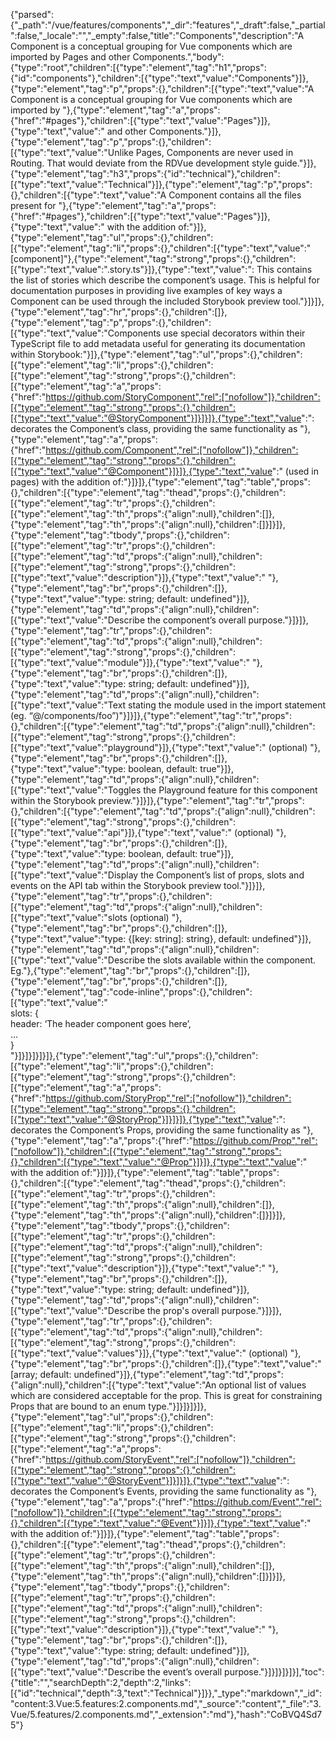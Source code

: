{"parsed":{"_path":"/vue/features/components","_dir":"features","_draft":false,"_partial":false,"_locale":"","_empty":false,"title":"Components","description":"A Component is a conceptual grouping for Vue components which are imported by Pages and other Components.","body":{"type":"root","children":[{"type":"element","tag":"h1","props":{"id":"components"},"children":[{"type":"text","value":"Components"}]},{"type":"element","tag":"p","props":{},"children":[{"type":"text","value":"A Component is a conceptual grouping for Vue components which are imported by "},{"type":"element","tag":"a","props":{"href":"#pages"},"children":[{"type":"text","value":"Pages"}]},{"type":"text","value":" and other Components."}]},{"type":"element","tag":"p","props":{},"children":[{"type":"text","value":"Unlike Pages, Components are never used in Routing. That would deviate from the RDVue development style guide."}]},{"type":"element","tag":"h3","props":{"id":"technical"},"children":[{"type":"text","value":"Technical"}]},{"type":"element","tag":"p","props":{},"children":[{"type":"text","value":"A Component contains all the files present for "},{"type":"element","tag":"a","props":{"href":"#pages"},"children":[{"type":"text","value":"Pages"}]},{"type":"text","value":" with the addition of:"}]},{"type":"element","tag":"ul","props":{},"children":[{"type":"element","tag":"li","props":{},"children":[{"type":"text","value":"[component]"},{"type":"element","tag":"strong","props":{},"children":[{"type":"text","value":".story.ts"}]},{"type":"text","value":": This contains the list of stories which describe the component’s usage. This is helpful for documentation purposes in providing live examples of key ways a Component can be used through the included Storybook preview tool."}]}]},{"type":"element","tag":"hr","props":{},"children":[]},{"type":"element","tag":"p","props":{},"children":[{"type":"text","value":"Components use special decorators within their TypeScript file to add metadata useful for generating its documentation within Storybook:"}]},{"type":"element","tag":"ul","props":{},"children":[{"type":"element","tag":"li","props":{},"children":[{"type":"element","tag":"strong","props":{},"children":[{"type":"element","tag":"a","props":{"href":"https://github.com/StoryComponent","rel":["nofollow"]},"children":[{"type":"element","tag":"strong","props":{},"children":[{"type":"text","value":"@StoryComponent"}]}]}]},{"type":"text","value":": decorates the Component’s class, providing the same functionality as "},{"type":"element","tag":"a","props":{"href":"https://github.com/Component","rel":["nofollow"]},"children":[{"type":"element","tag":"strong","props":{},"children":[{"type":"text","value":"@Component"}]}]},{"type":"text","value":" (used in pages) with the addition of:"}]}]},{"type":"element","tag":"table","props":{},"children":[{"type":"element","tag":"thead","props":{},"children":[{"type":"element","tag":"tr","props":{},"children":[{"type":"element","tag":"th","props":{"align":null},"children":[]},{"type":"element","tag":"th","props":{"align":null},"children":[]}]}]},{"type":"element","tag":"tbody","props":{},"children":[{"type":"element","tag":"tr","props":{},"children":[{"type":"element","tag":"td","props":{"align":null},"children":[{"type":"element","tag":"strong","props":{},"children":[{"type":"text","value":"description"}]},{"type":"text","value":"  "},{"type":"element","tag":"br","props":{},"children":[]},{"type":"text","value":"type: string; default: undefined"}]},{"type":"element","tag":"td","props":{"align":null},"children":[{"type":"text","value":"Describe the component’s overall purpose."}]}]},{"type":"element","tag":"tr","props":{},"children":[{"type":"element","tag":"td","props":{"align":null},"children":[{"type":"element","tag":"strong","props":{},"children":[{"type":"text","value":"module"}]},{"type":"text","value":"  "},{"type":"element","tag":"br","props":{},"children":[]},{"type":"text","value":"type: string; default: undefined"}]},{"type":"element","tag":"td","props":{"align":null},"children":[{"type":"text","value":"Text stating the module used in the import statement (eg. “@/components/foo”)"}]}]},{"type":"element","tag":"tr","props":{},"children":[{"type":"element","tag":"td","props":{"align":null},"children":[{"type":"element","tag":"strong","props":{},"children":[{"type":"text","value":"playground"}]},{"type":"text","value":" (optional)  "},{"type":"element","tag":"br","props":{},"children":[]},{"type":"text","value":"type: boolean, default: true"}]},{"type":"element","tag":"td","props":{"align":null},"children":[{"type":"text","value":"Toggles the Playground feature for this component within the Storybook preview."}]}]},{"type":"element","tag":"tr","props":{},"children":[{"type":"element","tag":"td","props":{"align":null},"children":[{"type":"element","tag":"strong","props":{},"children":[{"type":"text","value":"api"}]},{"type":"text","value":" (optional)  "},{"type":"element","tag":"br","props":{},"children":[]},{"type":"text","value":"type: boolean, default: true"}]},{"type":"element","tag":"td","props":{"align":null},"children":[{"type":"text","value":"Display the Component’s list of props, slots and events on the API tab within the Storybook preview tool."}]}]},{"type":"element","tag":"tr","props":{},"children":[{"type":"element","tag":"td","props":{"align":null},"children":[{"type":"text","value":"slots (optional)  "},{"type":"element","tag":"br","props":{},"children":[]},{"type":"text","value":"type: {[key: string]: string}, default: undefined"}]},{"type":"element","tag":"td","props":{"align":null},"children":[{"type":"text","value":"Describe the slots available within the component. Eg."},{"type":"element","tag":"br","props":{},"children":[]},{"type":"element","tag":"br","props":{},"children":[]},{"type":"element","tag":"code-inline","props":{},"children":[{"type":"text","value":"<br>slots: { <br>  header: ‘The header component goes here’,<br>  ... <br>}<br>"}]}]}]}]}]},{"type":"element","tag":"ul","props":{},"children":[{"type":"element","tag":"li","props":{},"children":[{"type":"element","tag":"strong","props":{},"children":[{"type":"element","tag":"a","props":{"href":"https://github.com/StoryProp","rel":["nofollow"]},"children":[{"type":"element","tag":"strong","props":{},"children":[{"type":"text","value":"@StoryProp"}]}]}]},{"type":"text","value":": decorates the Component’s Props, providing the same functionality as "},{"type":"element","tag":"a","props":{"href":"https://github.com/Prop","rel":["nofollow"]},"children":[{"type":"element","tag":"strong","props":{},"children":[{"type":"text","value":"@Prop"}]}]},{"type":"text","value":" with the addition of:"}]}]},{"type":"element","tag":"table","props":{},"children":[{"type":"element","tag":"thead","props":{},"children":[{"type":"element","tag":"tr","props":{},"children":[{"type":"element","tag":"th","props":{"align":null},"children":[]},{"type":"element","tag":"th","props":{"align":null},"children":[]}]}]},{"type":"element","tag":"tbody","props":{},"children":[{"type":"element","tag":"tr","props":{},"children":[{"type":"element","tag":"td","props":{"align":null},"children":[{"type":"element","tag":"strong","props":{},"children":[{"type":"text","value":"description"}]},{"type":"text","value":"  "},{"type":"element","tag":"br","props":{},"children":[]},{"type":"text","value":"type: string; default: undefined"}]},{"type":"element","tag":"td","props":{"align":null},"children":[{"type":"text","value":"Describe the prop's overall purpose."}]}]},{"type":"element","tag":"tr","props":{},"children":[{"type":"element","tag":"td","props":{"align":null},"children":[{"type":"element","tag":"strong","props":{},"children":[{"type":"text","value":"values"}]},{"type":"text","value":" (optional)  "},{"type":"element","tag":"br","props":{},"children":[]},{"type":"text","value":"[array; default: undefined"}]},{"type":"element","tag":"td","props":{"align":null},"children":[{"type":"text","value":"An optional list of values which are considered acceptable for the prop. This is great for constraining Props that are bound to an enum type."}]}]}]}]},{"type":"element","tag":"ul","props":{},"children":[{"type":"element","tag":"li","props":{},"children":[{"type":"element","tag":"strong","props":{},"children":[{"type":"element","tag":"a","props":{"href":"https://github.com/StoryEvent","rel":["nofollow"]},"children":[{"type":"element","tag":"strong","props":{},"children":[{"type":"text","value":"@StoryEvent"}]}]}]},{"type":"text","value":": decorates the Component’s Events, providing the same functionality as "},{"type":"element","tag":"a","props":{"href":"https://github.com/Event","rel":["nofollow"]},"children":[{"type":"element","tag":"strong","props":{},"children":[{"type":"text","value":"@Event"}]}]},{"type":"text","value":" with the addition of:"}]}]},{"type":"element","tag":"table","props":{},"children":[{"type":"element","tag":"thead","props":{},"children":[{"type":"element","tag":"tr","props":{},"children":[{"type":"element","tag":"th","props":{"align":null},"children":[]},{"type":"element","tag":"th","props":{"align":null},"children":[]}]}]},{"type":"element","tag":"tbody","props":{},"children":[{"type":"element","tag":"tr","props":{},"children":[{"type":"element","tag":"td","props":{"align":null},"children":[{"type":"element","tag":"strong","props":{},"children":[{"type":"text","value":"description"}]},{"type":"text","value":"  "},{"type":"element","tag":"br","props":{},"children":[]},{"type":"text","value":"type: string; default: undefined"}]},{"type":"element","tag":"td","props":{"align":null},"children":[{"type":"text","value":"Describe the event’s overall purpose."}]}]}]}]}],"toc":{"title":"","searchDepth":2,"depth":2,"links":[{"id":"technical","depth":3,"text":"Technical"}]}},"_type":"markdown","_id":"content:3.Vue:5.features:2.components.md","_source":"content","_file":"3.Vue/5.features/2.components.md","_extension":"md"},"hash":"CoBVQ4Sd75"}